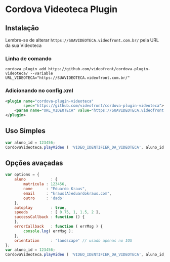 # Cordova Videoteca Plugin

## Instalação

Lembre-se de alterar ``https://SUAVIDEOTECA.videofront.com.br/`` pela URL da sua Videoteca

### Linha de comando

```
cordova plugin add https://github.com/videofront/cordova-plugin-videoteca/ --variable URL_VIDEOTECA="https://SUAVIDEOTECA.videofront.com.br/"
```

### Adicionando no config.xml

```xml
<plugin name="cordova-plugin-videoteca"
        spec="https://github.com/videofront/cordova-plugin-videoteca">
    <param name="URL_VIDEOTECA" value="https://SUAVIDEOTECA.videofront.com.br/" />
</plugin>
```

## Uso Simples

```javascript
var aluno_id = 123456;
CordovaVideoteca.playVideo ( 'VIDEO_IDENTIFIER_DA_VIDEOTECA', aluno_id );
```

## Opções avaçadas

```javascript
var options = {
    aluno           : {
        matricula : 123456,
        nome      : "Eduardo Kraus",
        email     : "kraus(A)eduardokraus.com",
        outro     : 'dado'
    },
    autoplay        : true,
    speeds          : [ 0.75, 1, 1.5, 2 ],
    successCallback : function () {
    },
    errorCallback   : function ( errMsg ) {
        console.log( errMsg );
    },
    orientation     : 'landscape' // usado apenas no IOS
};
var aluno_id = 123456;
CordovaVideoteca.playVideo ( 'VIDEO_IDENTIFIER_DA_VIDEOTECA', aluno_id, options );
```
